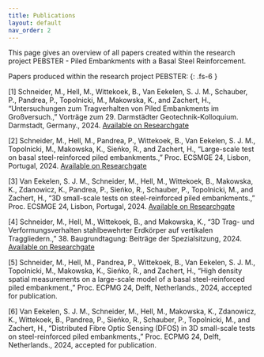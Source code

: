 ```yaml
---
title: Publications
layout: default
nav_order: 2 
---
```

This page gives an overview of all papers created within the research project PEBSTER - Piled Embankments with a Basal Steel Reinforcement.

Papers produced within the research project PEBSTER:
{: .fs-6 }

[1] Schneider, M., Hell, M., Wittekoek, B., Van Eekelen, S. J. M., Schauber, P., Pandrea, P., Topolnicki, M., Makowska, K., and
Zachert, H., “Untersuchungen zum Tragverhalten von Piled Embankments im Großversuch.,” Vorträge zum 29. Darmstädter
Geotechnik-Kolloquium. Darmstadt, Germany., 2024. [Available on Researchgate](https://www.researchgate.net/publication/382117251_Untersuchungen_zum_Tragverhalten_von_Piled_Embankments_im_Grossversuch)<br>

[2] Schneider, M., Hell, M., Pandrea, P., Wittekoek, B., Van Eekelen, S. J. M., Topolnicki, M., Makowska, K., Sieńko, R., and Zachert,
H., “Large-scale test on basal steel-reinforced piled embankments.,” Proc. ECSMGE 24, Lisbon, Portugal, 2024. [Available on Researchgate](https://www.researchgate.net/publication/383812403_Large-scale_test_on_basal_steel-reinforced_piled_embankments)<br>

[3] Van Eekelen, S. J. M., Schneider, M., Hell, M., Wittekoek, B., Makowska, K., Zdanowicz, K., Pandrea, P., Sieńko, R., Schauber,
P., Topolnicki, M., and Zachert, H., “3D small-scale tests on steel-reinforced piled embankments.,” Proc. ECSMGE 24, Lisbon,
Portugal, 2024. [Available on Researchgate](https://www.researchgate.net/publication/384852027_3D_small-scale_tests_on_steel-reinforced_piled_embankments)<br>

[4] Schneider, M., Hell, M., Wittekoek, B., and Makowska, K., “3D Trag- und Verformungsverhalten stahlbewehrter Erdkörper auf
vertikalen Traggliedern.,” 38. Baugrundtagung: Beiträge der Spezialsitzung, 2024. [Available on Researchgate](https://www.researchgate.net/publication/385344889_3D_Trag-_und_Verformungsverhalten_stahlbewehrter_Erdkorper_auf_vertikalen_Traggliedern)<br>

[5] Schneider, M., Hell, M., Pandrea, P., Wittekoek, B., Van Eekelen, S. J. M., Topolnicki, M., Makowska, K., Sieńko, R., and Zachert,
H., “High density spatial measurements on a large-scale model of a basal steel-reinforced piled embankment.,” Proc. ECPMG 24,
Delft, Netherlands., 2024, accepted for publication.<br>

[6] Van Eekelen, S. J. M., Schneider, M., Hell, M., Makowska, K., Zdanowicz, K., Wittekoek, B., Pandrea, P., Sieńko, R., Schauber, P.,
Topolnicki, M., and Zachert, H., “Distributed Fibre Optic Sensing (DFOS) in 3D small-scale tests on steel-reinforced piled
embankments.,” Proc. ECPMG 24, Delft, Netherlands., 2024, accepted for publication.<br>


